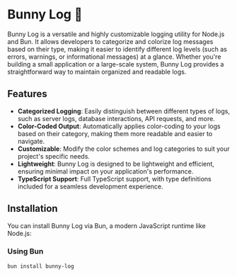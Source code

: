 # Bunny Log 🐇

Bunny Log is a versatile and highly customizable logging utility for Node.js and Bun. It allows developers to categorize and colorize log messages based on their type, making it easier to identify different log levels (such as errors, warnings, or informational messages) at a glance. Whether you're building a small application or a large-scale system, Bunny Log provides a straightforward way to maintain organized and readable logs.

## Features

- **Categorized Logging**: Easily distinguish between different types of logs, such as server logs, database interactions, API requests, and more.
- **Color-Coded Output**: Automatically applies color-coding to your logs based on their category, making them more readable and easier to navigate.
- **Customizable**: Modify the color schemes and log categories to suit your project's specific needs.
- **Lightweight**: Bunny Log is designed to be lightweight and efficient, ensuring minimal impact on your application's performance.
- **TypeScript Support**: Full TypeScript support, with type definitions included for a seamless development experience.

## Installation

You can install Bunny Log via Bun, a modern JavaScript runtime like Node.js:

### Using Bun

```bash
bun install bunny-log
